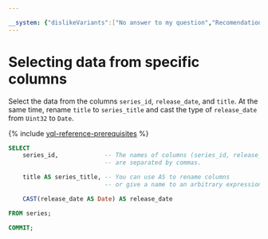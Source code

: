 ```yaml
---

__system: {"dislikeVariants":["No answer to my question","Recomendations didn't help","The content doesn't match title","Other"]}
---
```

# Selecting data from specific columns

Select the data from the columns `series_id`, `release_date`, and `title`. At the same time, rename `title` to `series_title` and cast the type of `release_date` from `Uint32` to `Date`.

{% include [yql-reference-prerequisites](../../_includes/yql_tutorial_prerequisites.md) %}

```sql
SELECT
    series_id,             -- The names of columns (series_id, release_date, title)
                           -- are separated by commas.

    title AS series_title, -- You can use AS to rename columns
                           -- or give a name to an arbitrary expression

    CAST(release_date AS Date) AS release_date

FROM series;

COMMIT;
```

